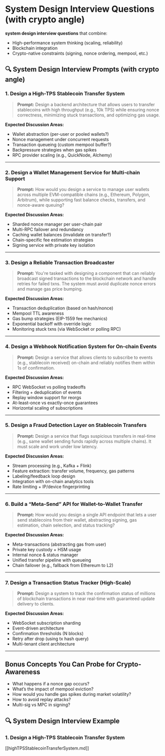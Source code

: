 # System Design Interview Questions (with crypto angle)
**system design interview questions** that combine:

* High-performance system thinking (scaling, reliability)
* Blockchain integration
* Crypto-native constraints (signing, nonce ordering, mempool, etc.)

## 🔍 System Design Interview Prompts (with crypto angle)

### 1. **Design a High-TPS Stablecoin Transfer System**

> **Prompt:**
> Design a backend architecture that allows users to transfer stablecoins with high throughput (e.g., 10k TPS) while ensuring nonce correctness, minimizing stuck transactions, and optimizing gas usage.

**Expected Discussion Areas:**

* Wallet abstraction (per-user or pooled wallets?)
* Nonce management under concurrent requests
* Transaction queueing (custom mempool buffer?)
* Backpressure strategies when gas spikes
* RPC provider scaling (e.g., QuickNode, Alchemy)

---

### 2. **Design a Wallet Management Service for Multi-chain Support**

> **Prompt:**
> How would you design a service to manage user wallets across multiple EVM-compatible chains (e.g., Ethereum, Polygon, Arbitrum), while supporting fast balance checks, transfers, and nonce-aware queuing?

**Expected Discussion Areas:**

* Sharded nonce manager per user-chain pair
* Multi-RPC failover and redundancy
* Caching wallet balances (invalidate on transfer?)
* Chain-specific fee estimation strategies
* Signing service with private key isolation

---

### 3. **Design a Reliable Transaction Broadcaster**

> **Prompt:**
> You're tasked with designing a component that can reliably broadcast signed transactions to the blockchain network and handle retries for failed txns. The system must avoid duplicate nonce errors and manage gas price bumping.

**Expected Discussion Areas:**

* Transaction deduplication (based on hash/nonce)
* Mempool TTL awareness
* Gas bump strategies (EIP-1559 fee mechanics)
* Exponential backoff with override logic
* Monitoring stuck txns (via WebSocket or polling RPC)

---

### 4. **Design a Webhook Notification System for On-chain Events**

> **Prompt:**
> Design a service that allows clients to subscribe to events (e.g., stablecoin received) on-chain and reliably notifies them within 1s of confirmation.

**Expected Discussion Areas:**

* RPC WebSocket vs polling tradeoffs
* Filtering + deduplication of events
* Replay window support for reorgs
* At-least-once vs exactly-once guarantees
* Horizontal scaling of subscriptions

---

### 5. **Design a Fraud Detection Layer on Stablecoin Transfers**

> **Prompt:**
> Design a service that flags suspicious transfers in real-time (e.g., same wallet sending funds rapidly across multiple chains). It must scale and work under low latency.

**Expected Discussion Areas:**

* Stream processing (e.g., Kafka + Flink)
* Feature extraction: transfer volume, frequency, gas patterns
* Labeling/feedback loop design
* Integration with on-chain analytics tools
* Rate limiting + IP/device fingerprinting

---

### 6. **Build a “Meta-Send” API for Wallet-to-Wallet Transfer**

> **Prompt:**
> How would you design a single API endpoint that lets a user send stablecoins from their wallet, abstracting signing, gas estimation, chain selection, and status tracking?

**Expected Discussion Areas:**

* Meta-transactions (abstracting gas from user)
* Private key custody + HSM usage
* Internal nonce & status manager
* Unified transfer pipeline with queueing
* Chain failover (e.g., fallback from Ethereum to L2)

---

### 7. **Design a Transaction Status Tracker (High-Scale)**

> **Prompt:**
> Design a system to track the confirmation status of millions of blockchain transactions in near real-time with guaranteed update delivery to clients.

**Expected Discussion Areas:**

* WebSocket subscription sharding
* Event-driven architecture
* Confirmation thresholds (N blocks)
* Retry after drop (using tx hash query)
* Multi-tenant client architecture

---

## Bonus Concepts You Can Probe for Crypto-Awareness

* What happens if a nonce gap occurs?
* What’s the impact of mempool eviction?
* How would you handle gas spikes during market volatility?
* How to avoid replay attacks?
* Multi-sig vs MPC in signing?


## 🔍 System Design Interview Example

### 1. **Design a High-TPS Stablecoin Transfer System**

[[highTPSStablecoinTransferSystem.md]]



